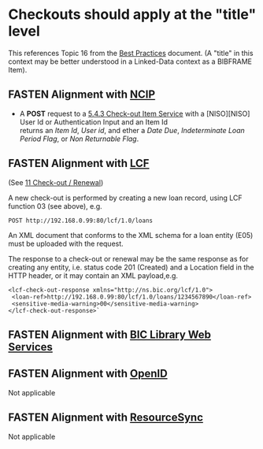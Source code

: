 # Checkouts should apply at the "title" level 
This references Topic 16 from the [Best Practices][BEST_PRACTICES] document.
(A "title" in this context may be better understood in a Linked-Data
context as a BIBFRAME Item).


## FASTEN Alignment with [NCIP][NCIP]

*  A **POST** request to a [5.4.3 Check-out Item Service](http://www.ncip.info/uploads/7/1/4/6/7146749/z39-83-1-2012_ncip.pdf#page=16)
   with a [NISO][NISO] User Id or Authentication Input and an Item Id  
   returns an *Item Id*, *User id*, and ether a *Date Due*, *Indeterminate Loan Period Flag*, or *Non Returnable Flag*. 

## FASTEN Alignment with [LCF][LCF]

(See [11 Check-out / Renewal](https://github.com/anthonywhitford/bic-lcf/wiki/LCF-1.0.1-REST-Web-Service-Specification#11-check-out--renewal))

A new check-out is performed by creating a new loan record, using LCF function 03 (see above), e.g.

```
POST http://192.168.0.99:80/lcf/1.0/loans
```

An XML document that conforms to the XML schema for a loan entity (E05) must be uploaded with the request.

The response to a check-out or renewal may be the same response as for creating any entity, i.e. 
status code 201 (Created) and a Location field in the HTTP header, or it may contain an XML payload,e.g.
```
<lcf-check-out-response xmlns="http://ns.bic.org/lcf/1.0">
 <loan-ref>http://192.168.0.99:80/lcf/1.0/loans/1234567890</loan-ref>
 <sensitive-media-warning>00</sensitive-media-warning>
</lcf-check-out-response>`
```

## FASTEN Alignment with [BIC Library Web Services][BICWS]

## FASTEN Alignment with [OpenID][OID]
Not applicable

## FASTEN Alignment with [ResourceSync][RS]
Not applicable

[BEST_PRACTICES]: https://docs.google.com/spreadsheets/d/1iQrdLVUSCW-0FWlrKNGjZJkB8nPO5Z94pg1Ie8GIKhg/
[NCIP]: http://www.ncip.info/ 
[OID]: https://openid.net/
[RS]: http://www.openarchives.org/rs/toc
[LCF]: http://www.bic.org.uk/114/Library-Communications-Framework-(LCF)/
[BICWS]: http://www.bic.org.uk/files/pdfs/Library%20Web%20Services%20TandFWG%20Project%20Brief_Final%20v.1.1.pdf

